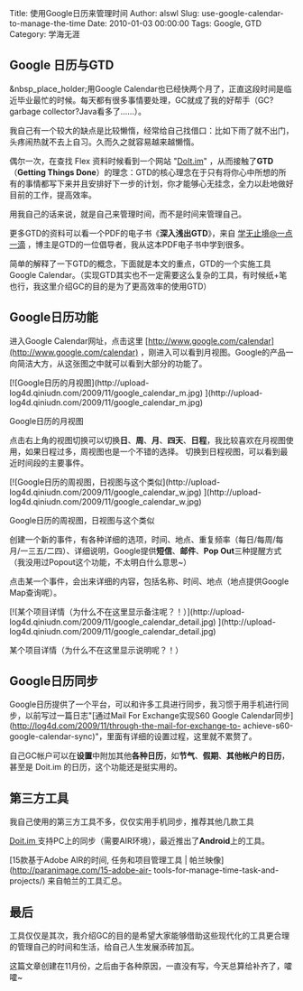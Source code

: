 Title: 使用Google日历来管理时间
Author: alswl
Slug: use-google-calendar-to-manage-the-time
Date: 2010-01-03 00:00:00
Tags: Google, GTD
Category: 学海无涯

## Google 日历与GTD

&nbsp_place_holder;用Google
Calendar也已经快两个月了，正直这段时间是临近毕业最忙的时候。每天都有很多事情要处理，GC就成了我的好帮手（GC?garbage
collector?Java看多了……）。

我自己有一个较大的缺点是比较懒惰，经常给自己找借口：比如下雨了就不出门，头疼闹热就不去上自习。久而久之就容易越来越懒惰。

偶尔一次，在查找 Flex 资料时候看到一个网站 "[DoIt.im](http://www.doit.im)"
，从而接触了**GTD**（**Getting Things
Done**）的理念：GTD的核心理念在于只有将你心中所想的所有的事情都写下来并且安排好下一步的计划，你才能够心无挂念，全力以赴地做好目前的工作，提高效率。

用我自己的话来说，就是自己来管理时间，而不是时间来管理自己。

更多GTD的资料可以看一个PDF的电子书《**深入浅出GTD**》，来自 [学无止境@一点一滴](http://www.gtdstudy.com/)
，博主是GTD的一位倡导者，我从这本PDF电子书中学到很多。

简单的解释了一下GTD的概念，下面就是本文的重点，GTD的一个实施工具 Google
Calendar。（实现GTD其实也不一定需要这么复杂的工具，有时候纸+笔也行，我这里介绍GC的目的是为了更高效率的使用GTD）

## Google日历功能

进入Google Calendar网址，点击这里
[http://www.google.com/calendar](http://www.google.com/calendar)
，刚进入可以看到月视图。Google的产品一向简洁大方，从这张图之中就可以看到大部分的功能了。

[![Google日历的月视图](http://upload-
log4d.qiniudn.com/2009/11/google_calendar_m.jpg) ](http://upload-
log4d.qiniudn.com/2009/11/google_calendar_m.jpg)

Google日历的月视图

点击右上角的视图切换可以切换**日**、**周**、**月**、**四天**、**日程**，我比较喜欢在月视图使用，如果日程过多，周视图也是一个不错的选择。
切换到日程视图，可以看到最近时间段的主要事件。

[![Google日历的周视图，日视图与这个类似](http://upload-
log4d.qiniudn.com/2009/11/google_calendar_w.jpg) ](http://upload-
log4d.qiniudn.com/2009/11/google_calendar_w.jpg)

Google日历的周视图，日视图与这个类似

创建一个新的事件，有各种详细的选项，时间、地点、重复频率（每日/每周/每月/一三五/二四）、详细说明，Google提供**短信**、**邮件**、**Pop
Out**三种提醒方式（我没用过Popout这个功能，不太明白什么意思~）

点击某一个事件，会出来详细的内容，包括名称、时间、地点（地点提供Google Map查询呢）。

[![某个项目详情（为什么不在这里显示备注呢？！）](http://upload-
log4d.qiniudn.com/2009/11/google_calendar_detail.jpg) ](http://upload-
log4d.qiniudn.com/2009/11/google_calendar_detail.jpg)

某个项目详情（为什么不在这里显示说明呢？！）

## Google日历同步

Google日历提供了一个平台，可以和许多工具进行同步，我习惯于用手机进行同步，以前写过一篇日志"[通过Mail For Exchange实现S60
Google Calendar同步](http://log4d.com/2009/11/through-the-mail-for-exchange-to-
achieve-s60-google-calendar-sync)"，里面有详细的设置过程，这里就不累赘了。

自己GC帐户可以在**设置**中附加其他**各种日历**，如**节气**、**假期**、**其他帐户的日历**，甚至是 Doit.im
的日历，这个功能还是挺实用的。

## 第三方工具

我自己使用的第三方工具不多，仅仅实用手机同步，推荐其他几款工具

[Doit.im ](http://www.doit.im)支持PC上的同步（需要AIR环境），最近推出了**Android**上的工具。

[15款基于Adobe AIR的时间, 任务和项目管理工具 | 帕兰映像](http://paranimage.com/15-adobe-air-
tools-for-manage-time-task-and-projects/) 来自帕兰的工具汇总。

## 最后

工具仅仅是其次，我介绍GC的目的是希望大家能够借助这些现代化的工具更合理的管理自己的时间和生活，给自己人生发展添砖加瓦。

这篇文章创建在11月份，之后由于各种原因，一直没有写，今天总算给补齐了，嚯嚯~

